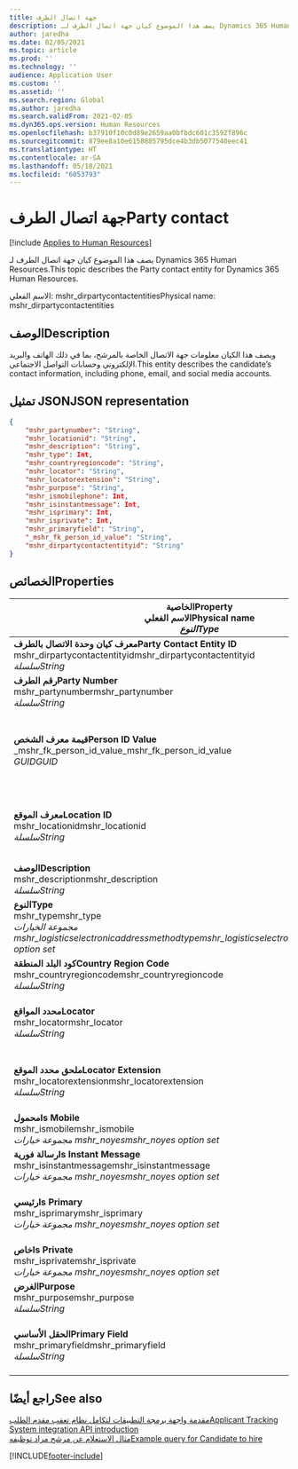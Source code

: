 ```yaml
---
title: جهة اتصال الطرف
description: يصف هذا الموضوع كيان جهة اتصال الطرف لـ Dynamics 365 Human Resources.
author: jaredha
ms.date: 02/05/2021
ms.topic: article
ms.prod: ''
ms.technology: ''
audience: Application User
ms.custom: ''
ms.assetid: ''
ms.search.region: Global
ms.author: jaredha
ms.search.validFrom: 2021-02-05
ms.dyn365.ops.version: Human Resources
ms.openlocfilehash: b37910f10c0d89e2659aa0bfbdc601c3592f896c
ms.sourcegitcommit: 879ee8a10e6158885795dce4b3db5077540eec41
ms.translationtype: HT
ms.contentlocale: ar-SA
ms.lasthandoff: 05/18/2021
ms.locfileid: "6053793"
---
```

# <a name="party-contact"></a><span data-ttu-id="e787d-103">جهة اتصال الطرف</span><span class="sxs-lookup"><span data-stu-id="e787d-103">Party contact</span></span>

[!include [Applies to Human Resources](../includes/applies-to-hr.md)]

<span data-ttu-id="e787d-104">يصف هذا الموضوع كيان جهة اتصال الطرف لـ Dynamics 365 Human Resources.</span><span class="sxs-lookup"><span data-stu-id="e787d-104">This topic describes the Party contact entity for Dynamics 365 Human Resources.</span></span>

<span data-ttu-id="e787d-105">الاسم الفعلي: mshr_dirpartycontactentities</span><span class="sxs-lookup"><span data-stu-id="e787d-105">Physical name: mshr_dirpartycontactentities</span></span>

## <a name="description"></a><span data-ttu-id="e787d-106">الوصف</span><span class="sxs-lookup"><span data-stu-id="e787d-106">Description</span></span>

<span data-ttu-id="e787d-107">ويصف هذا الكيان معلومات جهة الاتصال الخاصة بالمرشح، بما في ذلك الهاتف والبريد الإلكتروني وحسابات التواصل الاجتماعي.</span><span class="sxs-lookup"><span data-stu-id="e787d-107">This entity describes the candidate’s contact information, including phone, email, and social media accounts.</span></span>

## <a name="json-representation"></a><span data-ttu-id="e787d-108">تمثيل JSON</span><span class="sxs-lookup"><span data-stu-id="e787d-108">JSON representation</span></span>

```json
{
    "mshr_partynumber": "String",
    "mshr_locationid": "String",
    "mshr_description": "String",
    "mshr_type": Int,
    "mshr_countryregioncode": "String",
    "mshr_locator": "String",
    "mshr_locatorextension": "String",
    "mshr_purpose": "String",
    "mshr_ismobilephone": Int,
    "mshr_isinstantmessage": Int,
    "mshr_isprimary": Int,
    "mshr_isprivate": Int,
    "mshr_primaryfield": "String",
    "_mshr_fk_person_id_value": "String",
    "mshr_dirpartycontactentityid": "String"
}
```

## <a name="properties"></a><span data-ttu-id="e787d-109">الخصائص</span><span class="sxs-lookup"><span data-stu-id="e787d-109">Properties</span></span>

| <span data-ttu-id="e787d-110">الخاصية</span><span class="sxs-lookup"><span data-stu-id="e787d-110">Property</span></span><br><span data-ttu-id="e787d-111">**الاسم الفعلي**</span><span class="sxs-lookup"><span data-stu-id="e787d-111">**Physical name**</span></span><br><span data-ttu-id="e787d-112">**_النوع_**</span><span class="sxs-lookup"><span data-stu-id="e787d-112">**_Type_**</span></span> | <span data-ttu-id="e787d-113">استخدام</span><span class="sxs-lookup"><span data-stu-id="e787d-113">Use</span></span> | <span data-ttu-id="e787d-114">الوصف</span><span class="sxs-lookup"><span data-stu-id="e787d-114">Description</span></span> |
| --- | --- | --- |
| <span data-ttu-id="e787d-115">**معرف كيان وحدة الاتصال بالطرف**</span><span class="sxs-lookup"><span data-stu-id="e787d-115">**Party Contact Entity ID**</span></span><br><span data-ttu-id="e787d-116">mshr_dirpartycontactentityid</span><span class="sxs-lookup"><span data-stu-id="e787d-116">mshr_dirpartycontactentityid</span></span><br><span data-ttu-id="e787d-117">*سلسلة*</span><span class="sxs-lookup"><span data-stu-id="e787d-117">*String*</span></span> | <span data-ttu-id="e787d-118">للقراءة فقط</span><span class="sxs-lookup"><span data-stu-id="e787d-118">Read-only</span></span><br><span data-ttu-id="e787d-119">مطلوب</span><span class="sxs-lookup"><span data-stu-id="e787d-119">Required</span></span> | <span data-ttu-id="e787d-120">معرف فريد منشأ بواسطة النظام لسجل الكيان.</span><span class="sxs-lookup"><span data-stu-id="e787d-120">System-generated unique identifier for the entity record.</span></span> |
| <span data-ttu-id="e787d-121">**رقم الطرف**</span><span class="sxs-lookup"><span data-stu-id="e787d-121">**Party Number**</span></span><br><span data-ttu-id="e787d-122">mshr_partynumber</span><span class="sxs-lookup"><span data-stu-id="e787d-122">mshr_partynumber</span></span><br><span data-ttu-id="e787d-123">*سلسلة*</span><span class="sxs-lookup"><span data-stu-id="e787d-123">*String*</span></span> | <span data-ttu-id="e787d-124">قراءة/كتابة</span><span class="sxs-lookup"><span data-stu-id="e787d-124">Read/write</span></span><br><span data-ttu-id="e787d-125">مطلوب</span><span class="sxs-lookup"><span data-stu-id="e787d-125">Required</span></span> | <span data-ttu-id="e787d-126">معرف سجل الطرف المرتبط (الشخص).</span><span class="sxs-lookup"><span data-stu-id="e787d-126">The ID of the associated party (person) record.</span></span> |
| <span data-ttu-id="e787d-127">**قيمة معرف الشخص**</span><span class="sxs-lookup"><span data-stu-id="e787d-127">**Person ID Value**</span></span><br><span data-ttu-id="e787d-128">_mshr_fk_person_id_value</span><span class="sxs-lookup"><span data-stu-id="e787d-128">_mshr_fk_person_id_value</span></span><br><span data-ttu-id="e787d-129">*GUID*</span><span class="sxs-lookup"><span data-stu-id="e787d-129">*GUID*</span></span> | <span data-ttu-id="e787d-130">للقراءة فقط</span><span class="sxs-lookup"><span data-stu-id="e787d-130">Read-only</span></span><br><span data-ttu-id="e787d-131">مطلوب</span><span class="sxs-lookup"><span data-stu-id="e787d-131">Required</span></span><br><span data-ttu-id="e787d-132">المفتاح الخارجي: mshr_dirpersonentityid لـ mshr_dirpersonentity</span><span class="sxs-lookup"><span data-stu-id="e787d-132">Foreign key: mshr_dirpersonentityid of mshr_dirpersonentity</span></span> | <span data-ttu-id="e787d-133">المعرف الفريد المنشأ بواسطة النظام لسجل كيان الطرف (الشخص).</span><span class="sxs-lookup"><span data-stu-id="e787d-133">The system-generated identifier of the party (person) entity record.</span></span> |
| <span data-ttu-id="e787d-134">**معرف الموقع**</span><span class="sxs-lookup"><span data-stu-id="e787d-134">**Location ID**</span></span><br><span data-ttu-id="e787d-135">mshr_locationid</span><span class="sxs-lookup"><span data-stu-id="e787d-135">mshr_locationid</span></span><br><span data-ttu-id="e787d-136">*سلسلة*</span><span class="sxs-lookup"><span data-stu-id="e787d-136">*String*</span></span> | <span data-ttu-id="e787d-137">قراءة/كتابة</span><span class="sxs-lookup"><span data-stu-id="e787d-137">Read/write</span></span><br><span data-ttu-id="e787d-138">مطلوب</span><span class="sxs-lookup"><span data-stu-id="e787d-138">Required</span></span> | <span data-ttu-id="e787d-139">معرف الموقع الخاص بسجل العنوان.</span><span class="sxs-lookup"><span data-stu-id="e787d-139">The location ID of the address record.</span></span> <span data-ttu-id="e787d-140">الإعداد في كيان mshr_logisticspostaladdresslocationcdsentity.</span><span class="sxs-lookup"><span data-stu-id="e787d-140">Set up in mshr_logisticspostaladdresslocationcdsentity entity.</span></span> |
| <span data-ttu-id="e787d-141">**‏‏الوصف**</span><span class="sxs-lookup"><span data-stu-id="e787d-141">**Description**</span></span><br><span data-ttu-id="e787d-142">mshr_description</span><span class="sxs-lookup"><span data-stu-id="e787d-142">mshr_description</span></span><br><span data-ttu-id="e787d-143">*سلسلة*</span><span class="sxs-lookup"><span data-stu-id="e787d-143">*String*</span></span> | <span data-ttu-id="e787d-144">قراءة/كتابة</span><span class="sxs-lookup"><span data-stu-id="e787d-144">Read/write</span></span><br><span data-ttu-id="e787d-145">مطلوب</span><span class="sxs-lookup"><span data-stu-id="e787d-145">Required</span></span> | <span data-ttu-id="e787d-146">الوصف الخاص بتفاصيل جهة الاتصال.</span><span class="sxs-lookup"><span data-stu-id="e787d-146">The description of the contact details.</span></span> |
| <span data-ttu-id="e787d-147">**النوع**</span><span class="sxs-lookup"><span data-stu-id="e787d-147">**Type**</span></span><br><span data-ttu-id="e787d-148">mshr_type</span><span class="sxs-lookup"><span data-stu-id="e787d-148">mshr_type</span></span><br><span data-ttu-id="e787d-149">*مجموعة الخيارات mshr_logisticselectronicaddressmethodtype*</span><span class="sxs-lookup"><span data-stu-id="e787d-149">*mshr_logisticselectronicaddressmethodtype option set*</span></span> | <span data-ttu-id="e787d-150">قراءة/كتابة</span><span class="sxs-lookup"><span data-stu-id="e787d-150">Read/write</span></span><br><span data-ttu-id="e787d-151">مطلوب</span><span class="sxs-lookup"><span data-stu-id="e787d-151">Required</span></span> | <span data-ttu-id="e787d-152">نوع تفاصيل جهة الاتصال.</span><span class="sxs-lookup"><span data-stu-id="e787d-152">The contact detail type.</span></span> |
| <span data-ttu-id="e787d-153">**كود البلد المنطقة**</span><span class="sxs-lookup"><span data-stu-id="e787d-153">**Country Region Code**</span></span><br><span data-ttu-id="e787d-154">mshr_countryregioncode</span><span class="sxs-lookup"><span data-stu-id="e787d-154">mshr_countryregioncode</span></span><br><span data-ttu-id="e787d-155">*سلسلة*</span><span class="sxs-lookup"><span data-stu-id="e787d-155">*String*</span></span> | <span data-ttu-id="e787d-156">قراءة/كتابة</span><span class="sxs-lookup"><span data-stu-id="e787d-156">Read/write</span></span><br><span data-ttu-id="e787d-157">اختياري</span><span class="sxs-lookup"><span data-stu-id="e787d-157">Optional</span></span> | <span data-ttu-id="e787d-158">بلد أو منطقة العنوان.</span><span class="sxs-lookup"><span data-stu-id="e787d-158">The country or region of the address.</span></span> |
| <span data-ttu-id="e787d-159">**محدد المواقع**</span><span class="sxs-lookup"><span data-stu-id="e787d-159">**Locator**</span></span><br><span data-ttu-id="e787d-160">mshr_locator</span><span class="sxs-lookup"><span data-stu-id="e787d-160">mshr_locator</span></span><br><span data-ttu-id="e787d-161">*سلسلة*</span><span class="sxs-lookup"><span data-stu-id="e787d-161">*String*</span></span> | <span data-ttu-id="e787d-162">قراءة/كتابة</span><span class="sxs-lookup"><span data-stu-id="e787d-162">Read/write</span></span><br><span data-ttu-id="e787d-163">اختياري</span><span class="sxs-lookup"><span data-stu-id="e787d-163">Optional</span></span> | <span data-ttu-id="e787d-164">تفاصيل جهة الاتصال.</span><span class="sxs-lookup"><span data-stu-id="e787d-164">The contact details.</span></span> <span data-ttu-id="e787d-165">على سبيل المثال، إذا كان النوع **عنوان بريد إلكتروني**، فسيحتوي هذا الحقل على عنوان البريد الإلكتروني الخاص بالمرشح.</span><span class="sxs-lookup"><span data-stu-id="e787d-165">For example, if the type is **Email address**, then this field contains the candidate’s email address.</span></span> |
| <span data-ttu-id="e787d-166">**ملحق محدد الموقع**</span><span class="sxs-lookup"><span data-stu-id="e787d-166">**Locator Extension**</span></span><br><span data-ttu-id="e787d-167">mshr_locatorextension</span><span class="sxs-lookup"><span data-stu-id="e787d-167">mshr_locatorextension</span></span><br><span data-ttu-id="e787d-168">*سلسلة*</span><span class="sxs-lookup"><span data-stu-id="e787d-168">*String*</span></span> | <span data-ttu-id="e787d-169">قراءة/كتابة</span><span class="sxs-lookup"><span data-stu-id="e787d-169">Read/write</span></span><br><span data-ttu-id="e787d-170">اختياري</span><span class="sxs-lookup"><span data-stu-id="e787d-170">Optional</span></span> | <span data-ttu-id="e787d-171">ملحق محدد الموقع.</span><span class="sxs-lookup"><span data-stu-id="e787d-171">The locator extension.</span></span> <span data-ttu-id="e787d-172">على سبيل المثال، إذا كان النوع **الهاتف**، فإن هذه الخاصية ستحتوي على ملحق رقم الهاتف.</span><span class="sxs-lookup"><span data-stu-id="e787d-172">For example, if the type is **Phone**, then this property would contain the phone number extension.</span></span> |
| <span data-ttu-id="e787d-173">**محمول**</span><span class="sxs-lookup"><span data-stu-id="e787d-173">**Is Mobile**</span></span><br><span data-ttu-id="e787d-174">mshr_ismobile</span><span class="sxs-lookup"><span data-stu-id="e787d-174">mshr_ismobile</span></span><br><span data-ttu-id="e787d-175">*مجموعة خيارات mshr_noyes*</span><span class="sxs-lookup"><span data-stu-id="e787d-175">*mshr_noyes option set*</span></span> | <span data-ttu-id="e787d-176">قراءة/كتابة</span><span class="sxs-lookup"><span data-stu-id="e787d-176">Read/write</span></span><br><span data-ttu-id="e787d-177">مطلوب</span><span class="sxs-lookup"><span data-stu-id="e787d-177">Required</span></span> | <span data-ttu-id="e787d-178">تحديد ما إذا كان الهاتف رقم جوال أم لا.</span><span class="sxs-lookup"><span data-stu-id="e787d-178">Specifies whether the phone is a mobile number.</span></span> |
| <span data-ttu-id="e787d-179">**رسالة فورية**</span><span class="sxs-lookup"><span data-stu-id="e787d-179">**Is Instant Message**</span></span><br><span data-ttu-id="e787d-180">mshr_isinstantmessage</span><span class="sxs-lookup"><span data-stu-id="e787d-180">mshr_isinstantmessage</span></span><br><span data-ttu-id="e787d-181">*مجموعة خيارات mshr_noyes*</span><span class="sxs-lookup"><span data-stu-id="e787d-181">*mshr_noyes option set*</span></span> | <span data-ttu-id="e787d-182">قراءة/كتابة</span><span class="sxs-lookup"><span data-stu-id="e787d-182">Read/write</span></span><br><span data-ttu-id="e787d-183">مطلوب</span><span class="sxs-lookup"><span data-stu-id="e787d-183">Required</span></span> | <span data-ttu-id="e787d-184">تحديد ما إذا كان الهاتف ممكّنا للمراسلة الفورية أم لا.</span><span class="sxs-lookup"><span data-stu-id="e787d-184">Specifies whether the phone is enabled for instant messaging.</span></span> |
| <span data-ttu-id="e787d-185">**رئيسي**</span><span class="sxs-lookup"><span data-stu-id="e787d-185">**Is Primary**</span></span><br><span data-ttu-id="e787d-186">mshr_isprimary</span><span class="sxs-lookup"><span data-stu-id="e787d-186">mshr_isprimary</span></span><br><span data-ttu-id="e787d-187">*مجموعة خيارات mshr_noyes*</span><span class="sxs-lookup"><span data-stu-id="e787d-187">*mshr_noyes option set*</span></span> | <span data-ttu-id="e787d-188">قراءة/كتابة</span><span class="sxs-lookup"><span data-stu-id="e787d-188">Read/write</span></span><br><span data-ttu-id="e787d-189">مطلوب</span><span class="sxs-lookup"><span data-stu-id="e787d-189">Required</span></span> | <span data-ttu-id="e787d-190">يحدد جهة الاتصال الرئيسية لنوع جهة الاتصال.</span><span class="sxs-lookup"><span data-stu-id="e787d-190">Determines the primary contact of the contact type.</span></span> <span data-ttu-id="e787d-191">يجب أن يكون هناك سجل أساسي واحد فقط لكل نوع جهة اتصال.</span><span class="sxs-lookup"><span data-stu-id="e787d-191">There must be only one primary record per contact type.</span></span> |
| <span data-ttu-id="e787d-192">**خاص**</span><span class="sxs-lookup"><span data-stu-id="e787d-192">**Is Private**</span></span><br><span data-ttu-id="e787d-193">mshr_isprivate</span><span class="sxs-lookup"><span data-stu-id="e787d-193">mshr_isprivate</span></span><br><span data-ttu-id="e787d-194">*مجموعة خيارات mshr_noyes*</span><span class="sxs-lookup"><span data-stu-id="e787d-194">*mshr_noyes option set*</span></span> | <span data-ttu-id="e787d-195">قراءة/كتابة</span><span class="sxs-lookup"><span data-stu-id="e787d-195">Read/write</span></span><br><span data-ttu-id="e787d-196">مطلوب</span><span class="sxs-lookup"><span data-stu-id="e787d-196">Required</span></span> | <span data-ttu-id="e787d-197">يحدد ما إذا كان هذا العنوان عبارة عن عنوان خاص للشخص أم لا.</span><span class="sxs-lookup"><span data-stu-id="e787d-197">Identifies whether this address is a private address for the person.</span></span> |
| <span data-ttu-id="e787d-198">**الغرض**</span><span class="sxs-lookup"><span data-stu-id="e787d-198">**Purpose**</span></span><br><span data-ttu-id="e787d-199">mshr_purpose</span><span class="sxs-lookup"><span data-stu-id="e787d-199">mshr_purpose</span></span><br><span data-ttu-id="e787d-200">*سلسلة*</span><span class="sxs-lookup"><span data-stu-id="e787d-200">*String*</span></span> | <span data-ttu-id="e787d-201">قراءة/كتابة</span><span class="sxs-lookup"><span data-stu-id="e787d-201">Read/write</span></span><br><span data-ttu-id="e787d-202">اختياري</span><span class="sxs-lookup"><span data-stu-id="e787d-202">Optional</span></span> | <span data-ttu-id="e787d-203">الغرض/الدور لتفاصيل جهة الاتصال.</span><span class="sxs-lookup"><span data-stu-id="e787d-203">The purpose/role of the contact details.</span></span> |
| <span data-ttu-id="e787d-204">**الحقل الأساسي**</span><span class="sxs-lookup"><span data-stu-id="e787d-204">**Primary Field**</span></span><br><span data-ttu-id="e787d-205">mshr_primaryfield</span><span class="sxs-lookup"><span data-stu-id="e787d-205">mshr_primaryfield</span></span><br><span data-ttu-id="e787d-206">*سلسلة*</span><span class="sxs-lookup"><span data-stu-id="e787d-206">*String*</span></span> | <span data-ttu-id="e787d-207">للقراءة فقط</span><span class="sxs-lookup"><span data-stu-id="e787d-207">Read-only</span></span><br><span data-ttu-id="e787d-208">مطلوب</span><span class="sxs-lookup"><span data-stu-id="e787d-208">Required</span></span> | <span data-ttu-id="e787d-209">حقل يستخدم كمعرف أساسي لسجل الكيان.</span><span class="sxs-lookup"><span data-stu-id="e787d-209">Field used as a primary identifier of the entity record.</span></span> <span data-ttu-id="e787d-210">مجموعة رقم الطرف والنوع والوصف ومحدد الموقع.</span><span class="sxs-lookup"><span data-stu-id="e787d-210">Combination of party number, type, description, and locator.</span></span> |

## <a name="see-also"></a><span data-ttu-id="e787d-211">راجع أيضًا</span><span class="sxs-lookup"><span data-stu-id="e787d-211">See also</span></span>

[<span data-ttu-id="e787d-212">مقدمة واجهة برمجة التطبيقات لتكامل نظام تعقب مقدم الطلب</span><span class="sxs-lookup"><span data-stu-id="e787d-212">Applicant Tracking System integration API introduction</span></span>](hr-admin-integration-ats-api-introduction.md)<br>
[<span data-ttu-id="e787d-213">مثال الاستعلام عن مرشح مراد توظيفه</span><span class="sxs-lookup"><span data-stu-id="e787d-213">Example query for Candidate to hire</span></span>](hr-admin-integration-ats-api-candidate-to-hire-example-query.md)



[!INCLUDE[footer-include](../includes/footer-banner.md)]